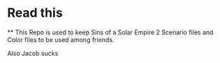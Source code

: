 # Read this
** This Repo is used to keep Sins of a Solar Empire 2 Scenario files and Color files to be used among friends.

Also Jacob sucks
